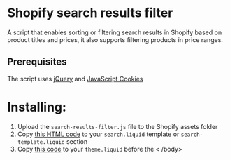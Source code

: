 # Shopify search results filter

A script that enables sorting or filtering search results in Shopify based on product titles and prices, it also supports filtering products in price ranges.

## Prerequisites
The script uses <a href="https://jquery.com/">jQuery</a> and <a href="https://github.com/js-cookie/js-cookie">JavaScript Cookies</a>

# Installing:

<ol>
  <li>Upload the <code>search-results-filter.js</code> file to the Shopify assets folder</li>
  <li>Copy <a href="https://github.com/Tarek-Mostafa/shopify-search-results-filter/edit/master/template.html">this HTML code</a>  to your <code>search.liquid</code> template or <code>search-template.liquid</code> section</li>
  <li>Copy <a href="https://github.com/Tarek-Mostafa/shopify-search-results-filter/blob/master/theme.liquid">this code</a> to your <code>theme.liquid</code> before the < /body> </li>
</ol>
